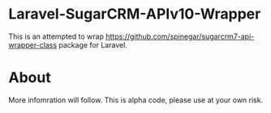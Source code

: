 Laravel-SugarCRM-APIv10-Wrapper
===============================

This is an attempted to wrap https://github.com/spinegar/sugarcrm7-api-wrapper-class package for Laravel.


About
=====

More infomration will follow. This is alpha code, please use at your own risk.
